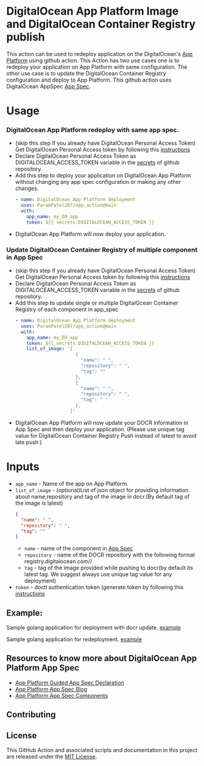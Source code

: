 # DigitalOcean App Platform Image and DigitalOcean Container Registry publish
This action can be used to redeploy application on the DigitalOcean's [App Platform](https://www.digitalocean.com/products/app-platform/) using github action. This Action has two use cases one is to redeploy your application on App Platform with same configuration. The other use case is to update the DigitalOcean Container Registry configuration and deploy to App Platform. This github action uses DigitalOcean AppSpec [App Spec](https://docs.digitalocean.com/products/app-platform/references/app-specification-reference/).
# Usage
### DigitalOcean App Platform redeploy with same app spec.
- (skip this step if you already have DigitalOcean Personal Access Token) Get DigitalOcean Personal Access token by following this [instructions](https://docs.digitalocean.com/reference/api/create-personal-access-token/)
- Declare DigitalOcean Personal Access Token as DIGITALOCEAN_ACCESS_TOKEN variable in the [secrets](https://docs.github.com/en/actions/reference/encrypted-secrets#creating-encrypted-secrets-for-a-repository) of github repository. 
- Add this step to deploy your application on DigitalOcean App Platform without changing any app spec configuration or making any other changes.
  ```yaml
  - name: DigitalOcean App Platform deployment
    uses: ParamPatel207/app_action@main
    with:
      app_name: my_DO_app
      token: ${{ secrets.DIGITALOCEAN_ACCESS_TOKEN }}
  ```
- DigitalOcean App Platform will now deploy your application.

### Update DigitalOcean Container Registry of multiple component in App Spec
- (skip this step if you already have DigitalOcean Personal Access Token) Get DigitalOcean Personal Access token by following this [instructions](https://docs.digitalocean.com/reference/api/create-personal-access-token/)
- Declare DigitalOcean Personal Access Token as DIGITALOCEAN_ACCESS_TOKEN variable in the [secrets](https://docs.github.com/en/actions/reference/encrypted-secrets#creating-encrypted-secrets-for-a-repository) of github repository. 
- Add this step to update single or multiple DigitalOcean Container Registry of each component in app_spec
  ```yaml
  - name: DigitalOcean App Platform deployment
    uses: ParamPatel207/app_action@main
    with:
      app_name: my_DO_app
      token: ${{ secrets.DIGITALOCEAN_ACCESS_TOKEN }}
      list_of_image: '[
                        {
                          "name": " ",
                          "repository": " ",
                          "tag": ""
                        },
                        {
                          "name": " ",
                          "repository": " ",
                          "tag": " "
                        },
                      ]'
  ```
- DigitalOcean App Platform will now update your DOCR information in App Spec and then deploy your application.
  (Please use unique tag value for DigitalOcean Container Registry Push instead of latest to avoid late push )

# Inputs
- `app_name` - Name of the app on App Platform.
- `list_of_image` - (optional)List of json object for providing information about name,repository and tag of the image in docr.(By default tag of the image is latest)
    ```json
    {
      "name": " ",
      "repository": " ",
      "tag": ""
    }
    ```
    - `name` - name of the component in [App Spec](https://docs.digitalocean.com/products/app-platform/references/app-specification-reference/)
    - `repository` - name of the DOCR repository with the following format registry.digitalocean.com/<my-registry>/<my-image>
    - `tag` - tag of the image provided while pushing to docr(by default its latest tag. We suggest always use unique tag value for any deployment)
- `token` - doctl authentication token (generate token by following this [instructions](https://docs.digitalocean.com/reference/api/create-personal-access-token/)

## Example:

Sample golang application for deployment with docr update. [example](https://github.com/ParamPatel207/docr_sample)

Sample golang application for redeployment. [example](https://github.com/ParamPatel207/sample_golang_github_action)

## Resources to know more about DigitalOcean App Platform App Spec
- [App Platform Guided App Spec Declaration](https://www.digitalocean.com/community/tech_talks/defining-your-app-specification-on-digitalocean-app-platform)
- [App Platform App Spec Blog](https://docs.digitalocean.com/products/app-platform/references/app-specification-reference/)
- [App Platform App Spec Components](https://www.digitalocean.com/blog/build-component-based-apps-with-digitalocean-app-platform/)
## Contributing



## License

This GitHub Action and associated scripts and documentation in this project are released under the [MIT License](LICENSE).
